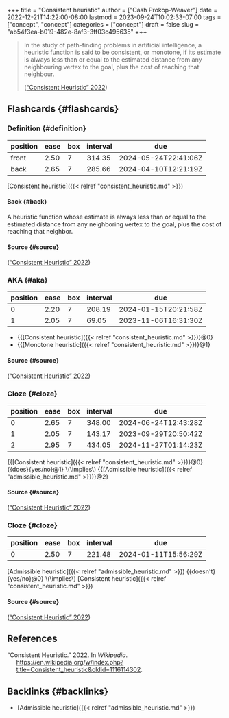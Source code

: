 +++
title = "Consistent heuristic"
author = ["Cash Prokop-Weaver"]
date = 2022-12-21T14:22:00-08:00
lastmod = 2023-09-24T10:02:33-07:00
tags = ["concept", "concept"]
categories = ["concept"]
draft = false
slug = "ab54f3ea-b019-482e-8af3-3ff03c495635"
+++

> In the study of path-finding problems in artificial intelligence, a heuristic function is said to be consistent, or monotone, if its estimate is always less than or equal to the estimated distance from any neighbouring vertex to the goal, plus the cost of reaching that neighbour.
>
> (<a href="#citeproc_bib_item_1">“Consistent Heuristic” 2022</a>)


## Flashcards {#flashcards}


### Definition {#definition}

| position | ease | box | interval | due                  |
|----------|------|-----|----------|----------------------|
| front    | 2.50 | 7   | 314.35   | 2024-05-24T22:41:06Z |
| back     | 2.65 | 7   | 285.66   | 2024-04-10T12:21:19Z |

[Consistent heuristic]({{< relref "consistent_heuristic.md" >}})


#### Back {#back}

A heuristic function whose estimate is always less than or equal to the estimated distance from any neighboring vertex to the goal, plus the cost of reaching that neighbor.


#### Source {#source}

(<a href="#citeproc_bib_item_1">“Consistent Heuristic” 2022</a>)


### AKA {#aka}

| position | ease | box | interval | due                  |
|----------|------|-----|----------|----------------------|
| 0        | 2.20 | 7   | 208.19   | 2024-01-15T20:21:58Z |
| 1        | 2.05 | 7   | 69.05    | 2023-11-06T16:31:30Z |

-   {{[Consistent heuristic]({{< relref "consistent_heuristic.md" >}})}@0}
-   {{[Monotone heuristic]({{< relref "consistent_heuristic.md" >}})}@1}


#### Source {#source}

(<a href="#citeproc_bib_item_1">“Consistent Heuristic” 2022</a>)


### Cloze {#cloze}

| position | ease | box | interval | due                  |
|----------|------|-----|----------|----------------------|
| 0        | 2.65 | 7   | 348.00   | 2024-06-24T12:43:28Z |
| 1        | 2.05 | 7   | 143.17   | 2023-09-29T20:50:42Z |
| 2        | 2.95 | 7   | 434.05   | 2024-11-27T01:14:23Z |

{{[Consistent heuristic]({{< relref "consistent_heuristic.md" >}})}@0} {{does}{yes/no}@1} \\(\implies\\) {{[Admissible heuristic]({{< relref "admissible_heuristic.md" >}})}@2}


#### Source {#source}

(<a href="#citeproc_bib_item_1">“Consistent Heuristic” 2022</a>)


### Cloze {#cloze}

| position | ease | box | interval | due                  |
|----------|------|-----|----------|----------------------|
| 0        | 2.50 | 7   | 221.48   | 2024-01-11T15:56:29Z |

[Admissible heuristic]({{< relref "admissible_heuristic.md" >}}) {{doesn't}{yes/no}@0} \\(\implies\\) [Consistent heuristic]({{< relref "consistent_heuristic.md" >}})


#### Source {#source}

(<a href="#citeproc_bib_item_1">“Consistent Heuristic” 2022</a>)

## References

<style>.csl-entry{text-indent: -1.5em; margin-left: 1.5em;}</style><div class="csl-bib-body">
  <div class="csl-entry"><a id="citeproc_bib_item_1"></a>“Consistent Heuristic.” 2022. In <i>Wikipedia</i>. <a href="https://en.wikipedia.org/w/index.php?title=Consistent_heuristic&oldid=1116114302">https://en.wikipedia.org/w/index.php?title=Consistent_heuristic&#38;oldid=1116114302</a>.</div>
</div>


## Backlinks {#backlinks}

-   [Admissible heuristic]({{< relref "admissible_heuristic.md" >}})
